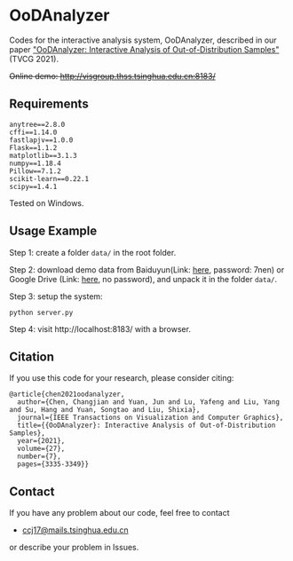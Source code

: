 OoDAnalyzer
==================================================================

Codes for the interactive analysis system, OoDAnalyzer, described in our paper ["OoDAnalyzer: Interactive Analysis of Out-of-Distribution Samples"](https://ieeexplore.ieee.org/document/8994105) (TVCG 2021).

~~Online demo: http://visgroup.thss.tsinghua.edu.cn:8183/~~

Requirements
----------
```
anytree==2.8.0
cffi==1.14.0
fastlapjv==1.0.0
Flask==1.1.2
matplotlib==3.1.3
numpy==1.18.4
Pillow==7.1.2
scikit-learn==0.22.1
scipy==1.4.1
```
Tested on Windows.

Usage Example
-----
Step 1: create a folder `data/` in the root folder.

Step 2: download demo data from Baiduyun(Link: [here](https://pan.baidu.com/s/1kFXlgW3pogn2NfSkw2Vyrw), password: 7nen) or Google Drive (Link: [here](https://drive.google.com/file/d/1-QP8DVa5dwOXgFVejassJUlRzYLK5v7o/view?usp=sharing), no password), and unpack it in the folder `data/`.

Step 3: setup the system:
```
python server.py
```

Step 4: visit http://localhost:8183/ with a browser.


## Citation
If you use this code for your research, please consider citing:
```
@article{chen2021oodanalyzer,
  author={Chen, Changjian and Yuan, Jun and Lu, Yafeng and Liu, Yang and Su, Hang and Yuan, Songtao and Liu, Shixia},
  journal={IEEE Transactions on Visualization and Computer Graphics}, 
  title={{OoDAnalyzer}: Interactive Analysis of Out-of-Distribution Samples}, 
  year={2021},
  volume={27},
  number={7},
  pages={3335-3349}}
```

## Contact
If you have any problem about our code, feel free to contact
- ccj17@mails.tsinghua.edu.cn

or describe your problem in Issues.
